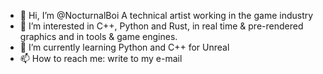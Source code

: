 - 👋 Hi, I’m @NocturnalBoi A technical artist working in the game industry
- 👀 I’m interested in C++, Python and Rust, in real time & pre-rendered graphics and in tools & game engines. 
- 🌱 I’m currently learning Python and C++ for Unreal
- 📫 How to reach me: write to my e-mail

<!---
NocturnalBoi/NocturnalBoi is a ✨ special ✨ repository because its `README.md` (this file) appears on your GitHub profile.
You can click the Preview link to take a look at your changes.
--->
